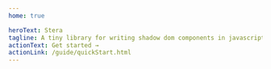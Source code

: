```yaml
---
home: true

heroText: Stera
tagline: A tiny library for writing shadow dom components in javascript
actionText: Get started →
actionLink: /guide/quickStart.html
---
```

